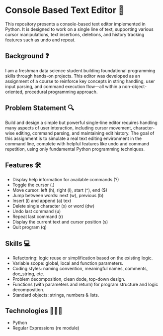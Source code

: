 # Console Based Text Editor 📝
This repository presents a console-based text editor implemented in Python. It is designed to work on a single line of text, supporting various cursor manipulations, text insertions, deletions, and history tracking features such as undo and repeat. 

## Background ❓
I am a freshman data science student building foundational programming skills through hands-on projects. This editor was developed as an assignment of a course to reinforce key concepts in string handling, user input parsing, and command execution flow—all within a non-object-oriented, procedural programming approach.

## Problem Statement 🔍
Build and design a simple but powerful single-line editor requires handling many aspects of user interaction, including cursor movement, character-wise editing, command parsing, and maintaining edit history. The goal of this assignment is to simulate a real text editing environment in the command line, complete with helpful features like undo and command repetition, using only fundamental Python programming techniques.

## Features 🛠️
* Display help information for available commands (?)
* Toggle the cursor (.)
* Move cursor: left (h), right (l), start (^), end ($)
* Jump between words: next (w), previous (b)
* Insert (i) and append (a) text
* Delete single character (x) or word (dw)
* Undo last command (u)
* Repeat last command (r)
* Display the current text and cursor position (s)
* Quit program (q)

## Skills 💻
* Refactoring: logic reuse or simplification based on the existing logic.
* Variable scope: global, local and function parameters.
* Coding styles: naming convention, meaningful names, comments, doc_string, etc.
* Problem decomposition, clean dode, top-down design.
* Functions (with parameters and return) for program structure and logic decomposition.
* Standard objects: strings, numbers & lists.

## Technologies 👩🏻‍💻
* Python
* Regular Expressions (re module)
